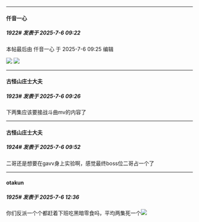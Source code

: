 ﻿
*****

####  仟音一心  
##### 1922#       发表于 2025-7-6 09:22

 本帖最后由 仟音一心 于 2025-7-6 09:25 编辑 

<img src="https://p.sda1.dev/25/505c33b3eec9510ff3f4af48ab87b98f/image.jpg" referrerpolicy="no-referrer">
<img src="https://p.sda1.dev/25/957994abc218428f5336be6588b9583c/image.jpg" referrerpolicy="no-referrer">

*****

####  古怪山庄士大夫  
##### 1923#       发表于 2025-7-6 09:26

下两集应该要接战斗曲mv的内容了


*****

####  古怪山庄士大夫  
##### 1924#       发表于 2025-7-6 09:52

二哥还是想要在gavv身上实验啊，感觉最终boss位二哥占一个了


*****

####  otakun  
##### 1925#       发表于 2025-7-6 12:36

你们反派一个个都赶着下班吃黑暗零食吗，平均两集死一个<img src="https://static.stage1st.com/image/smiley/face2017/002.png" referrerpolicy="no-referrer">

